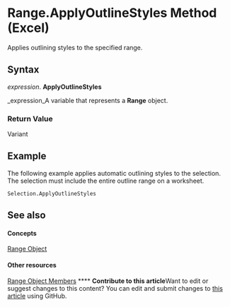 
# Range.ApplyOutlineStyles Method (Excel)

Applies outlining styles to the specified range.


## Syntax

 _expression_. **ApplyOutlineStyles**

 _expression_A variable that represents a  **Range** object.


### Return Value

Variant


## Example

The following example applies automatic outlining styles to the selection. The selection must include the entire outline range on a worksheet.


```
Selection.ApplyOutlineStyles
```


## See also


#### Concepts


 [Range Object](b8207778-0dcc-4570-1234-f130532cc8cd.md)
#### Other resources


 [Range Object Members](4336bf81-1e63-7e44-1792-baf366a027a7.md)
****   **Contribute to this article**Want to edit or suggest changes to this content? You can edit and submit changes to  [this article](https://github.com/jhershey00/VBA_Excel_Test/OpenXMLCon/articles/eab9b4ed-5d4c-8205-63f2-fa8e4539da73.md) using GitHub.

